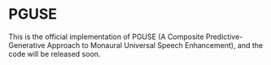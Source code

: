 # PGUSE
This is the official implementation of PGUSE (A Composite Predictive-Generative Approach to
Monaural Universal Speech Enhancement), and the code will be released soon.
